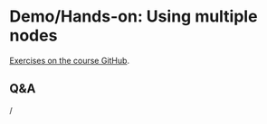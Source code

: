 # Demo/Hands-on: Using multiple nodes

<!--
[Exercises on the course GitHub](https://github.com/Lumi-supercomputer/Getting_Started_with_AI_workshop/tree/ai-20241126/09_Extreme_scale_AI).
-->
[Exercises on the course GitHub](https://github.com/Lumi-supercomputer/Getting_Started_with_AI_workshop/tree/main/09_Extreme_scale_AI).

<!--
<video src="https://462000265.lumidata.eu/ai-20241126/recordings/E09_ExtremeScale.mp4" controls="controls"></video>
-->


## Q&A

/
